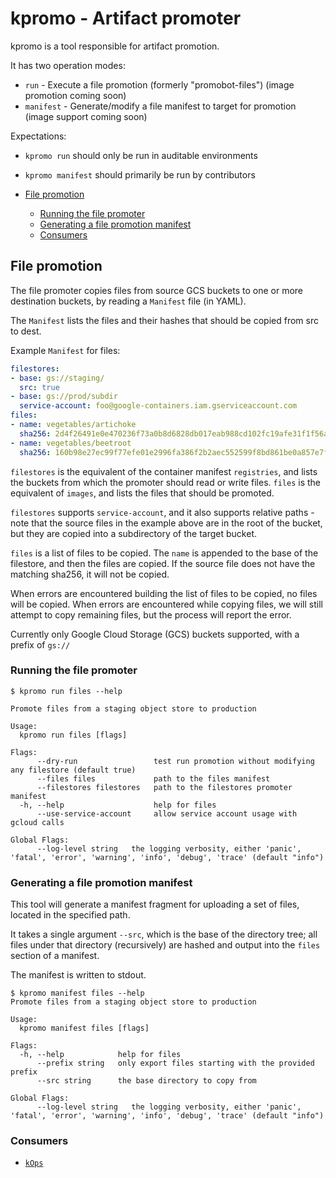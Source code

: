 # kpromo - Artifact promoter

kpromo is a tool responsible for artifact promotion.

It has two operation modes:

- `run` - Execute a file promotion (formerly "promobot-files") (image promotion coming soon)
- `manifest` - Generate/modify a file manifest to target for promotion (image support coming soon)

Expectations:

- `kpromo run` should only be run in auditable environments
- `kpromo manifest` should primarily be run by contributors

- [File promotion](#file-promotion)
  - [Running the file promoter](#running-the-file-promoter)
  - [Generating a file promotion manifest](#generating-a-file-promotion-manifest)
  - [Consumers](#consumers)

## File promotion

The file promoter copies files from source GCS buckets to one or more
destination buckets, by reading a `Manifest` file (in YAML).

The `Manifest` lists the files and their hashes that should be copied from src to
dest.

Example `Manifest` for files:

```yaml
filestores:
- base: gs://staging/
  src: true
- base: gs://prod/subdir
  service-account: foo@google-containers.iam.gserviceaccount.com
files:
- name: vegetables/artichoke
  sha256: 2d4f26491e0e470236f73a0b8d6828db017eab988cd102fc19afe31f1f56aff7
- name: vegetables/beetroot
  sha256: 160b98e27ec99f77efe01e2996fa386f2b2aec552599f8bd861be0a857e7f29f
```

`filestores` is the equivalent of the container manifest `registries`, and lists
the buckets from which the promoter should read or write files.  `files` is the
equivalent of `images`, and lists the files that should be promoted.

`filestores` supports `service-account`, and it also supports relative paths -
note that the source files in the example above are in the root of the bucket,
but they are copied into a subdirectory of the target bucket.

`files` is a list of files to be copied.  The `name` is appended to the base of
the filestore, and then the files are copied.  If the source file does not have
the matching sha256, it will not be copied.

When errors are encountered building the list of files to be copied, no files
will be copied.  When errors are encountered while copying files, we will still
attempt to copy remaining files, but the process will report the error.

Currently only Google Cloud Storage (GCS) buckets supported, with a prefix of
`gs://`

### Running the file promoter

```console
$ kpromo run files --help

Promote files from a staging object store to production

Usage:
  kpromo run files [flags]

Flags:
      --dry-run                 test run promotion without modifying any filestore (default true)
      --files files             path to the files manifest
      --filestores filestores   path to the filestores promoter manifest
  -h, --help                    help for files
      --use-service-account     allow service account usage with gcloud calls

Global Flags:
      --log-level string   the logging verbosity, either 'panic', 'fatal', 'error', 'warning', 'info', 'debug', 'trace' (default "info")
```

### Generating a file promotion manifest

This tool will generate a manifest fragment for uploading a set of
files, located in the specified path.

It takes a single argument `--src`, which is the base of the directory
tree; all files under that directory (recursively) are hashed and
output into the `files` section of a manifest.

The manifest is written to stdout.

```console
$ kpromo manifest files --help
Promote files from a staging object store to production

Usage:
  kpromo manifest files [flags]

Flags:
  -h, --help            help for files
      --prefix string   only export files starting with the provided prefix
      --src string      the base directory to copy from

Global Flags:
      --log-level string   the logging verbosity, either 'panic', 'fatal', 'error', 'warning', 'info', 'debug', 'trace' (default "info")
```

### Consumers

- [`kOps`][kops-release-process]

[kops-release-process]: https://kops.sigs.k8s.io/contributing/release-process/
